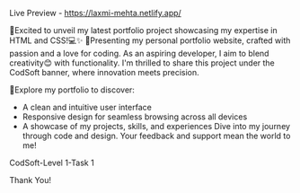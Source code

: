 Live Preview - https://laxmi-mehta.netlify.app/

🚀Excited to unveil my latest portfolio project showcasing my expertise in HTML and CSS!💻✨ 
🎨Presenting my personal portfolio website, crafted with passion and a love for coding.
As an aspiring developer, I aim to blend creativity😊 with functionality. I'm thrilled to share this project under the CodSoft banner, where innovation meets precision.

🌟Explore my portfolio to discover:
- A clean and intuitive user interface
- Responsive design for seamless browsing across all devices
- A showcase of my projects, skills, and experiences Dive into my journey through code and design. Your feedback and support mean the world to me!
  
CodSoft-Level 1-Task 1

Thank You!
